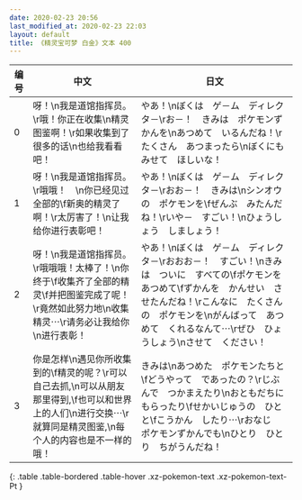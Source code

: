 ```yaml
---
date: 2020-02-23 20:56
last_modified_at: 2020-02-23 22:03
layout: default
title: 《精灵宝可梦 白金》文本 400
---
```

| 编号 | 中文 | 日文 |
| ---- | ---- | ---- |
| 0 | 呀！\n我是道馆指挥员。\r哦！你正在收集\n精灵图鉴啊！\r如果收集到了很多的话\n也给我看看吧！ | やあ！\nぼくは　ゲ－ム　ディレクタ－\rお－！　きみは　ポケモンずかんを\nあつめて　いるんだね！\rたくさん　あつまったら\nぼくにも　みせて　ほしいな！ |
| 1 | 呀！\n我是道馆指挥员。\r哦哦！　\n你已经见过全部的\f新奥的精灵了啊！\r太厉害了！\n让我给你进行表彰吧！ | やあ！\nぼくは　ゲ－ム　ディレクタ－\rおお－！　きみは\nシンオウの　ポケモンを\fぜんぶ　みたんだね！\rいや－　すごい！\nひょうしょう　しましょう！ |
| 2 | 呀！\n我是道馆指挥员。\r哦哦哦！太棒了！\n你终于\f收集齐了全部的精灵\f并把图鉴完成了呢！\r竟然如此努力地\n收集精灵⋯\r请务必让我给你\n进行表彰！ | やあ！\nぼくは　ゲ－ム　ディレクタ－\rおおお－！　すごい！\nきみは　ついに　すべての\fポケモンを　あつめて\fずかんを　かんせい　させたんだね！\rこんなに　たくさんの　ポケモンを\nがんばって　あつめて　くれるなんて⋯\rぜひ　ひょうしょう\nさせて　ください！ |
| 3 | 你是怎样\n遇见你所收集到的\f精灵的呢？\r可以自己去抓,\n可以从朋友那里得到,\f也可以和世界上的人们\n进行交换⋯\r就算同是精灵图鉴,\n每个人的内容也是不一样的哦！ | きみは\nあつめた　ポケモンたちと\fどうやって　であったの？\rじぶんで　つかまえたり\nおともだちに　もらったり\fせかいじゅうの　ひとと\fこうかん　したり⋯\rおなじ　ポケモンずかんでも\nひとり　ひとり　ちがうんだね！ |
{: .table .table-bordered .table-hover .xz-pokemon-text .xz-pokemon-text-Pt }